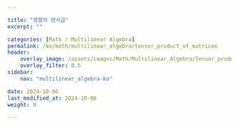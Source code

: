 ```yaml
---

title: "행렬의 텐서곱"
excerpt: ""

categories: [Math / Multilinear Algebra]
permalink: /ko/math/multilinear_algebra/tensor_product_of_matrices
header:
    overlay_image: /assets/images/Math/Multilinear_Algebra/Tensor_product_of_matrices.png
    overlay_filter: 0.5
sidebar: 
    nav: "multilinear_algebra-ko"

date: 2024-10-06
last_modified_at: 2024-10-06
weight: 9

---
```


